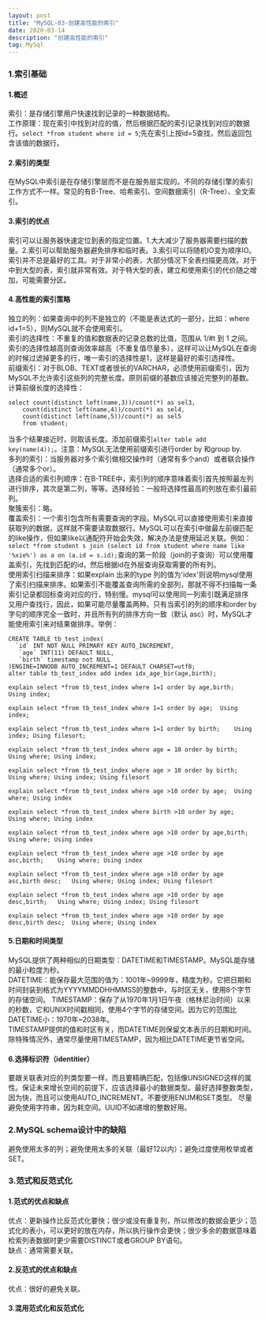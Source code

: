 ```yaml
---
layout: post
title: "MySQL-03-创建高性能的索引"
date: 2020-03-14
description: "创建高性能的索引"
tag: MySql
---
```

### 1.索引基础
#### 1.概述
索引：是存储引擎用户快速找到记录的一种数据结构。  
工作原理：现在索引中找到对应的值，然后根据匹配的索引记录找到对应的数据行。`select *from student where id = 5`;先在索引上按id=5查找，然后返回包含该值的数据行。
#### 2.索引的类型
在MySQL中索引是在存储引擎层而不是在服务层实现的。不同的存储引擎的索引工作方式不一样。常见的有B-Tree、哈希索引、空间数据索引（R-Tree）、全文索引。
#### 3.索引的优点
索引可以让服务器快速定位到表的指定位置。1.大大减少了服务器需要扫描的数量。2.索引可以帮助服务器避免排序和临时表。3.索引可以将随机IO变为顺序IO。  
索引并不总是最好的工具。对于非常小的表，大部分情况下全表扫描更高效。对于中到大型的表，索引就非常有效。对于特大型的表，建立和使用索引的代价随之增加，可能需要分区。
#### 4.高性能的索引策略
独立的列：如果查询中的列不是独立的（不能是表达式的一部分，比如：where id+1=5），则MySQL就不会使用索引。  
索引的选择性：不重复的值和数据表的记录总数的比值，范围从 1/#t 到 1 之间。索引的选择性越高则查询效率越高（不重复值尽量多），这样可以让MySQL在查询的时候过滤掉更多的行，唯一索引的选择性是1，这样是最好的索引选择性。  
前缀索引：对于BLOB、TEXT或者很长的VARCHAR，必须使用前缀索引，因为MySQL不允许索引这些列的完整长度。原则前缀的基数应该接近完整列的基数。计算前缀长度的选择性：
```
select count(distinct left(name,3))/count(*) as sel3,
	count(distinct left(name,4))/count(*) as sel4,
	count(distinct left(name,5))/count(*) as sel5
	from student;
```
当多个结果接近时，则取该长度。添加前缀索引`alter table add key(name(4));`。注意：MySQL无法使用前缀索引进行order by 和group by.  
多列的索引：当服务器对多个索引做相交操作时（通常有多个and）或者联合操作（通常多个or）。  
选择合适的索引列顺序：在B-TREE中，索引列的顺序意味着索引首先按照最左列进行排序，其次是第二列，等等。选择经验：一般将选择性最高的列放在索引最前列。  
聚簇索引：略。  
覆盖索引：一个索引包含所有需要查询的字段。MySQL可以直接使用索引来直接获取列的数据，这样就不需要读取数据行。MySQL可以在索引中做最左前缀匹配的like操作，但如果like以通配符开始会失效，解决办法是使用延迟关联。例如：
`select *from student s join (select id from student where name like '%xie%') as a on (a.id = s.id);`查询的第一阶段（join的子查询）可以使用覆盖索引，先找到匹配的id，然后根据id在外层查询获取需要的所有列。  
使用索引扫描来排序：如果explain 出来的type 列的值为'idex'则说明mysql使用了索引扫描来排序。如果索引不能覆盖查询所需的全部列，那就不得不扫描每一条索引记录都回标查询对应的行，特别慢。mysql可以使用同一列索引既满足排序
又用户查找行，因此，如果可能尽量覆盖两种。只有当索引的列的顺序和order by字句的顺序完全一致时，并且所有列的排序方向一致（默认 asc）时，MySQL才能使用索引来对结果做排序。举例：
```
CREATE TABLE tb_test_index( 
  `id` INT NOT NULL PRIMARY KEY AUTO_INCREMENT,  
   `age` INT(11) DEFAULT NULL,   
   `birth` timestamp not NULL 
)ENGINE=INNODB AUTO_INCREMENT=1 DEFAULT CHARSET=utf8;
alter table tb_test_index add index idx_age_bir(age,birth);
```
```
explain select *from tb_test_index where 1=1 order by age,birth;	Using index;

explain select *from tb_test_index where 1=1 order by age;	Using index;

explain select *from tb_test_index where 1=1 order by birth;	Using index; Using filesort;

explain select *from tb_test_index where age = 10 order by birth;	Using where; Using index;

explain select *from tb_test_index where age > 10 order by birth;	Using where; Using index; Using filesort

explain select *from tb_test_index where age >10 order by age;	Using where; Using index

explain select *from tb_test_index where birth >10 order by age;	Using where; Using index

explain select *from tb_test_index where age >10 order by age,birth;	Using where; Using index

explain select *from tb_test_index where age >10 order by age asc,birth;	Using where; Using index

explain select *from tb_test_index where age >10 order by age asc,birth desc;	Using where; Using index; Using filesort

explain select *from tb_test_index where age >10 order by age desc,birth;	Using where; Using index; Using filesort

explain select *from tb_test_index where age >10 order by age desc,birth desc;	Using where; Using index
```
#### 5.日期和时间类型
MySQL提供了两种相似的日期类型：DATETIME和TIMESTAMP。MySQL能存储的最小粒度为秒。  
DATETIME：能保存最大范围的值为：1001年~9999年，精度为秒。它把日期和时间封装到格式为YYYYMMDDHHMMSS的整数中，与时区无关，使用8个字节的存储空间。
TIMESTAMP：保存了从1970年1月1日午夜（格林尼治时间）以来的秒数，它和UNIX时间戳相同，使用4个字节的存储空间。因为它的范围比DATETIME小：1970年~2038年。  
TIMESTAMP提供的值和时区有关，而DATETIME则保留文本表示的日期和时间。除特殊情况外，通常尽量使用TIMESTAMP，因为相比DATETIME更节省空间。
#### 6.选择标识符（identitier）
要跟关联表对应的列类型要一样，而且要精确匹配，包括像UNSIGNED这样的属性。保证未来增长空间的前提下，应该选择最小的数据类型。最好选择整数类型，因为快，而且可以使用AUTO_INCREMENT。不要使用ENUM和SET类型。
尽量避免使用字符串，因为耗空间。UUID不如递增的整数好用。
### 2.MySQL schema设计中的缺陷
避免使用太多的列；避免使用太多的关联（最好12以内）；避免过度使用枚举或者SET。
### 3.范式和反范式化
#### 1.范式的优点和缺点
优点：更新操作比反范式化要快；很少或没有重复列，所以修改的数据会更少；范式化的表小，可以更好的放在内存，所以执行操作会更快；很少多余的数据意味着检索列表数据时更少需要DISTINCT或者GROUP BY语句。  
缺点：通常需要关联。
#### 2.反范式的优点和缺点
优点：很好的避免关联。
#### 3.混用范式化和反范式化
